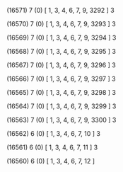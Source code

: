 (16571) 7 (0) [ 1, 3, 4, 6, 7, 9, 3292 ] 3 


(16570) 7 (0) [ 1, 3, 4, 6, 7, 9, 3293 ] 3 


(16569) 7 (0) [ 1, 3, 4, 6, 7, 9, 3294 ] 3 


(16568) 7 (0) [ 1, 3, 4, 6, 7, 9, 3295 ] 3 


(16567) 7 (0) [ 1, 3, 4, 6, 7, 9, 3296 ] 3 


(16566) 7 (0) [ 1, 3, 4, 6, 7, 9, 3297 ] 3 


(16565) 7 (0) [ 1, 3, 4, 6, 7, 9, 3298 ] 3 


(16564) 7 (0) [ 1, 3, 4, 6, 7, 9, 3299 ] 3 


(16563) 7 (0) [ 1, 3, 4, 6, 7, 9, 3300 ] 3 


(16562) 6 (0) [ 1, 3, 4, 6, 7, 10 ] 3 


(16561) 6 (0) [ 1, 3, 4, 6, 7, 11 ] 3 


(16560) 6 (0) [ 1, 3, 4, 6, 7, 12 ]  

